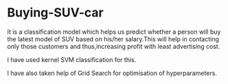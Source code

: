 # Buying-SUV-car
It is a classification model which helps us predict whether a person will buy the latest model of SUV based on his/her salary.This will help in contacting only those customers and thus,increasing profit with least advertising cost.

I have used kernel SVM classification for this.

I have also taken help of Grid Search for optimisation of hyperparameters.
